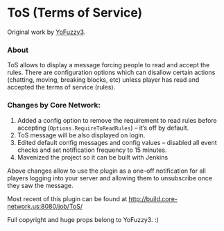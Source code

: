 # ToS (Terms of Service)

Original work by [YoFuzzy3](http://www.spigotmc.org/resources/tos.100/).

### About

ToS allows to display a message forcing people to read and accept the rules. There are configuration options which can disallow certain actions (chatting, moving, breaking blocks, etc) unless player has read and accepted the terms of service (rules).

### Changes by Core Network:

1. Added a config option to remove the requirement to read rules before accepting (`Options.RequireToReadRules`) – it’s off by default.
2. ToS message will be also displayed on login.
3. Edited default config messages and config values – disabled all event checks and set notification frequency to 15 minutes.
4. Mavenized the project so it can be built with Jenkins

Above changes allow to use the plugin as a one-off notification for all players logging into your server and allowing them to unsubscribe once they saw the message.

Most recent of this plugin can be found at http://build.core-network.us:8080/job/ToS/

Full copyright and huge props belong to YoFuzzy3. :)
